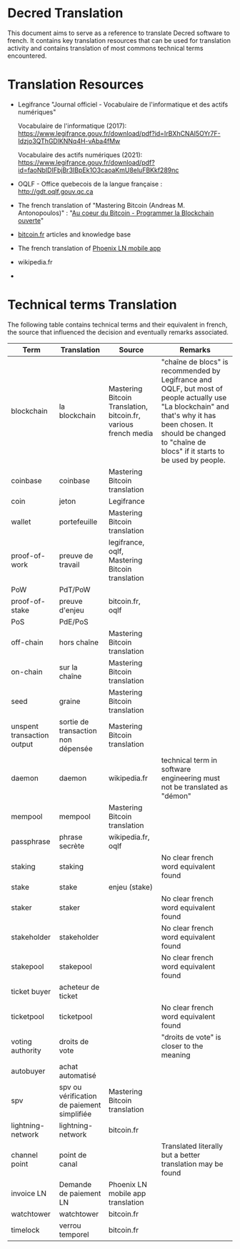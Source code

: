 # Decred Translation

This document aims to serve as a reference to translate Decred software to french.
It contains key translation resources that can be used for translation activity and contains translation of most commons technical terms encountered.

# Translation Resources
* Legifrance "Journal officiel - Vocabulaire de l'informatique et des actifs numériques"

  Vocabulaire de l'informatique (2017): https://www.legifrance.gouv.fr/download/pdf?id=IrBXhCNAI5OYr7F-Idzjo3QThGDlKNNq4H-vAba4fMw

  Vocabulaire des actifs numériques (2021): https://www.legifrance.gouv.fr/download/pdf?id=faoNbIDIFbjBr3IBpEk1O3caoaKmU8eluFBKkf289nc
  
* OQLF - Office quebecois de la langue française : http://gdt.oqlf.gouv.qc.ca

* The french translation of "Mastering Bitcoin (Andreas M. Antonopoulos)" : "[Au coeur du Bitcoin - Programmer la Blockchain ouverte](https://www.oreilly.com/library/view/au-cur-du/9782412037454/)"
* [bitcoin.fr](https://www.bitcoin.fr) articles and knowledge base
* The french translation of [Phoenix LN mobile app](https://github.com/ACINQ/phoenix)
* wikipedia.fr
* 
# Technical terms Translation

The following table contains technical terms and their equivalent in french, the source that influenced the decision and eventually remarks associated.

| Term | Translation                                | Source | Remarks |
|----|--------------------------------------------|---|----|
|blockchain | la blockchain                              |Mastering Bitcoin Translation, bitcoin.fr, various french media|"chaîne de blocs" is recommended by Legifrance and OQLF, but most of people actually use "La blockchain" and that's why it has been chosen. It should be changed to "chaîne de blocs" if it starts to be used by people. |
|coinbase| coinbase                                   |Mastering Bitcoin translation||
|coin| jeton                                      |Legifrance|
|wallet| portefeuille                               |Mastering Bitcoin translation|
|proof-of-work | preuve de travail                          |legifrance, oqlf, Mastering Bitcoin translation|
|PoW | PdT/PoW                                    ||
|proof-of-stake | preuve d'enjeu                             | bitcoin.fr, oqlf|
|PoS | PdE/PoS                                    ||
|off-chain| hors chaîne                                |Mastering Bitcoin translation|
|on-chain | sur la chaîne                              |Mastering Bitcoin translation|
|seed| graine                                     |Mastering Bitcoin translation|
|unspent transaction output| sortie de transaction non dépensée         |Mastering Bitcoin translation |
|daemon| daemon                                     |wikipedia.fr|technical term in software engineering must not be translated as "démon"|
|mempool| mempool                                    |Mastering Bitcoin translation|
|passphrase| phrase secrète                             |wikipedia.fr, oqlf|
|staking| staking                                    | |No clear french word equivalent found|
|stake| stake                                      |enjeu (stake)||
|staker| staker                                     | |No clear french word equivalent found|
|stakeholder| stakeholder                                | |No clear french word equivalent found|
|stakepool| stakepool                                  | |No clear french word equivalent found|
|ticket buyer| acheteur de ticket                         ||
|ticketpool| ticketpool                                 | |No clear french word equivalent found|
|voting authority| droits de vote                             | |"droits de vote" is closer to the meaning|
|autobuyer| achat automatisé     ||
|spv| spv ou vérification de paiement simplifiée |Mastering Bitcoin translation|
|lightning-network | lightning-network                          |bitcoin.fr |
|channel point| point de canal                             | |Translated literally but a better translation may be found|
|invoice LN| Demande de paiement LN                     |Phoenix LN mobile app translation |
|watchtower| watchtower                                 |bitcoin.fr|
|timelock| verrou temporel                            |bitcoin.fr|
